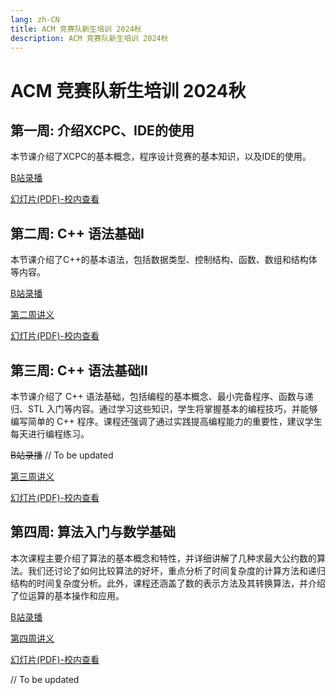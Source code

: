 ```yaml
---
lang: zh-CN
title: ACM 竞赛队新生培训 2024秋
description: ACM 竞赛队新生培训 2024秋
---
```


# ACM 竞赛队新生培训 2024秋

## 第一周: 介绍XCPC、IDE的使用 <Badge type="tip" text="@天目湖B8-119 Sep 22 19:00-20:00" />

本节课介绍了XCPC的基本概念，程序设计竞赛的基本知识，以及IDE的使用。

[B站录播](https://www.bilibili.com/video/BV153sQe9EFb)

[幻灯片(PDF)-校内查看](https://pan.nuaa.edu.cn/share/9172463a57437ac2b29e63b87b)

## 第二周: C++ 语法基础Ⅰ <Badge type="tip" text="@天目湖B8-119 Sep 26 19:00-20:00" />

本节课介绍了C++的基本语法，包括数据类型、控制结构、函数、数组和结构体等内容。

[B站录播](https://www.bilibili.com/video/BV1e7xEeeERp)

[第二周讲义](./week2/)

[幻灯片(PDF)-校内查看](https://pan.nuaa.edu.cn/share/45fb681c82f4159a7851616ce2)


## 第三周: C++ 语法基础Ⅱ <Badge type="tip" text="@天目湖B8-119 Oct 12 19:00-20:00" />

本节课介绍了 C++ 语法基础，包括编程的基本概念、最小完备程序、函数与递归、STL 入门等内容。通过学习这些知识，学生将掌握基本的编程技巧，并能够编写简单的 C++ 程序。课程还强调了通过实践提高编程能力的重要性，建议学生每天进行编程练习。

~~B站录播~~ // To be updated

[第三周讲义](./week3/)

[幻灯片(PDF)-校内查看](https://pan.nuaa.edu.cn/share/29ded6b0258e074e54a27d13b7)

## 第四周: 算法入门与数学基础 <Badge type="tip" text="@天目湖T1304 Oct 18 19:00-20:00" />

本次课程主要介绍了算法的基本概念和特性，并详细讲解了几种求最大公约数的算法。我们还讨论了如何比较算法的好坏，重点分析了时间复杂度的计算方法和递归结构的时间复杂度分析。此外，课程还涵盖了数的表示方法及其转换算法，并介绍了位运算的基本操作和应用。

[B站录播](https://www.bilibili.com/video/BV16GCoYVEdr)

[第四周讲义](./week4/)

[幻灯片(PDF)-校内查看](https://pan.nuaa.edu.cn/share/53d1e26e4ff7cc7cafd885f772)

// To be updated